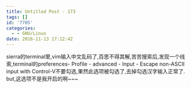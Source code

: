 ```yaml
---
title: Untitled Post - 173
tags: []
id: '7705'
categories:
  - - GNU/Linux
date: 2016-11-13 17:12:42
---
```


sierra的terminal里,vim输入中文乱码了,百思不得其解,苦苦搜索后,发现一个线索,terminal的preferences- Profile - advanced - Input - Escape non-ASCII input with Control-V不要勾选,果然此选项被勾选了,去掉勾选汉字输入正常了. but,这选项不是我开启的啊~~~